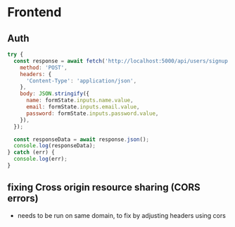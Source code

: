# Frontend

## Auth

```js
try {
  const response = await fetch('http://localhost:5000/api/users/signup', {
    method: 'POST',
    headers: {
      'Content-Type': 'application/json',
    },
    body: JSON.stringify({
      name: formState.inputs.name.value,
      email: formState.inputs.email.value,
      password: formState.inputs.password.value,
    }),
  });

  const responseData = await response.json();
  console.log(responseData);
} catch (err) {
  console.log(err);
}
```

## fixing Cross origin resource sharing (CORS errors)

- needs to be run on same domain, to fix by adjusting headers using cors

```

```

